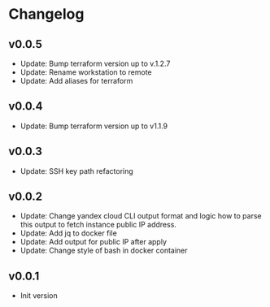 # Changelog

## v0.0.5

- Update: Bump terraform version up to v.1.2.7
- Update: Rename workstation to remote
- Update: Add aliases for terraform

## v0.0.4

- Update: Bump terraform version up to v1.1.9

## v0.0.3

- Update: SSH key path refactoring

## v0.0.2

- Update: Change yandex cloud CLI output format and logic how to parse this output to fetch instance public IP address.
- Update: Add jq to docker file
- Update: Add output for public IP after apply
- Update: Change style of bash in docker container

## v0.0.1

- Init version
